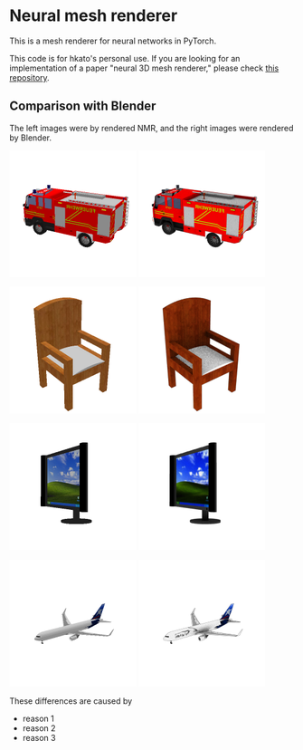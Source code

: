 # Neural mesh renderer

This is a mesh renderer for neural networks in PyTorch.

This code is for hkato's personal use. If you are looking for an implementation of a paper "neural 3D mesh renderer," please check [this repository](https://github.com/hiroharu-kato/neural_renderer).

## Comparison with Blender

The left images were by rendered NMR, and the right images were rendered by Blender.

![](https://raw.githubusercontent.com/hiroharu-kato/nmr/master/data/example/1a6fca5e59b00eba250a73fdbcda6406_nmr.png) ![](https://raw.githubusercontent.com/hiroharu-kato/nmr/master/data/example/1a6fca5e59b00eba250a73fdbcda6406_blender.png)

![](https://raw.githubusercontent.com/hiroharu-kato/nmr/master/data/example/1a8bbf2994788e2743e99e0cae970928_nmr.png) ![](https://raw.githubusercontent.com/hiroharu-kato/nmr/master/data/example/1a8bbf2994788e2743e99e0cae970928_blender.png)

![](https://raw.githubusercontent.com/hiroharu-kato/nmr/master/data/example/1a9e1fb2a51ffd065b07a27512172330_nmr.png) ![](https://raw.githubusercontent.com/hiroharu-kato/nmr/master/data/example/1a9e1fb2a51ffd065b07a27512172330_blender.png)

![](https://raw.githubusercontent.com/hiroharu-kato/nmr/master/data/example/1bdeb4aaa0aaea4b4f95630cc18536e0_nmr.png) ![](https://raw.githubusercontent.com/hiroharu-kato/nmr/master/data/example/1bdeb4aaa0aaea4b4f95630cc18536e0_blender.png)

These differences are caused by
- reason 1
- reason 2
- reason 3
